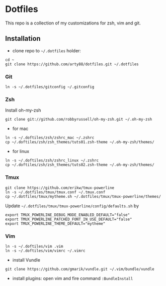 # Dotfiles

This repo is a collection of my customizations for zsh, vim and git. 

## Installation

* clone repo to `~/.dotfiles` holder:

```
cd ~
git clone https://github.com/arty88/dotfiles.git ~/.dotfiles
```

### Git
```
ln -s ~/.dotfiles/gitconfig ~/.gitconfig
```

### Zsh
Install oh-my-zsh
```
git clone git://github.com/robbyrussell/oh-my-zsh.git ~/.oh-my-zsh
```
* for mac
```
ln -s ~/.doftiles/zsh/zshrc_mac ~/.zshrc
cp ~/.doftiles/zsh/zsh_themes/tuts01.zsh-theme ~/.oh-my-zsh/themes/
```
* for linux
```
ln -s ~/.doftiles/zsh/zshrc_linux ~/.zshrc
cp ~/.doftiles/zsh/zsh_themes/tuts02.zsh-theme ~/.oh-my-zsh/themes/
```

### Tmux

```
git clone https://github.com/erikw/tmux-powerline
ln -s ~/.dotfiles/tmux/tmux.conf ~/.tmux.conf
cp ~/.dotfiles/tmux/mytheme.sh ~/.dotfiles/tmux/tmux-powerline/themes/ 
```
Update `~/.dotfiles/tmux/tmux-powerline/config/defaults.sh` by
```
export TMUX_POWERLINE_DEBUG_MODE_ENABLED_DEFAULT="false"
export TMUX_POWERLINE_PATCHED_FONT_IN_USE_DEFAULT="false"
export TMUX_POWERLINE_THEME_DEFAULT="mytheme"
```

### Vim
```
ln -s ~/.doftiles/vim .vim
ln -s ~/.doftiles/vim/vimrc ~/.vimrc
```
* install Vundle

```
git clone https://github.com/gmarik/vundle.git ~/.vim/bundle/vundle
```

* install plugins: open vim and fire command `:BundleInstall`
